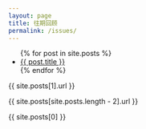 ```yaml
---
layout: page
title: 往期回顾
permalink: /issues/
---
```


<ul>
  {% for post in site.posts %}
    <li>
      <a href="{{ post.url }}">{{ post.title }}</a>
    </li>
  {% endfor %}
</ul>

{{ site.posts[1].url }}

{{ site.posts[site.posts.length - 2].url }}   

{{ site.posts[0] }}

